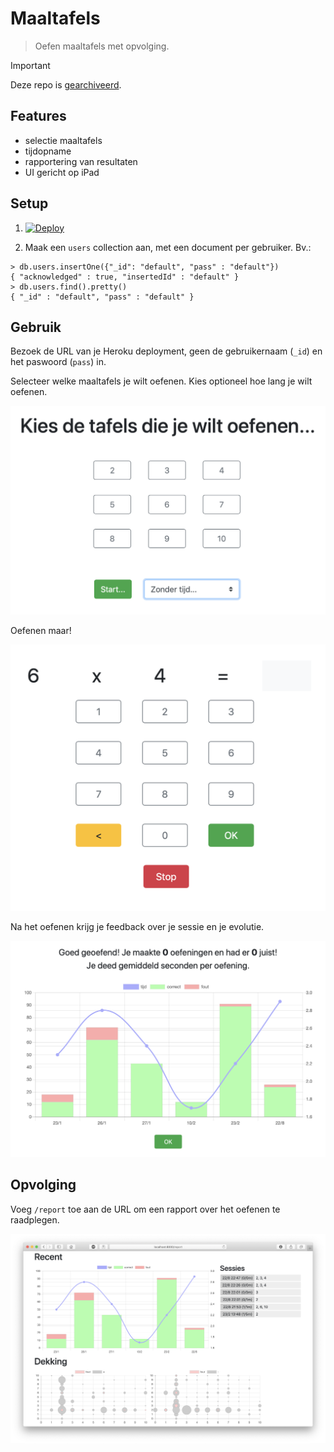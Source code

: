 # Maaltafels

> Oefen maaltafels met opvolging.

> [!IMPORTANT]  
> Deze repo is [gearchiveerd](https://docs.github.com/en/repositories/archiving-a-github-repository/archiving-repositories#).

## Features

- selectie maaltafels
- tijdopname
- rapportering van resultaten
- UI gericht op iPad

## Setup

1. [![Deploy](https://www.herokucdn.com/deploy/button.svg)](https://heroku.com/deploy)

2. Maak een `users` collection aan, met een document per gebruiker. Bv.:

```mongo
> db.users.insertOne({"_id": "default", "pass" : "default"})
{ "acknowledged" : true, "insertedId" : "default" }
> db.users.find().pretty()
{ "_id" : "default", "pass" : "default" }
```

## Gebruik

Bezoek de URL van je Heroku deployment, geen de gebruikernaam (`_id`) en het paswoord (`pass`) in.

Selecteer welke maaltafels je wilt oefenen. Kies optioneel hoe lang je wilt oefenen.

![selectie](selectie.png)

Oefenen maar!

![oefenen](oefenen.png)

Na het oefenen krijg je feedback over je sessie en je evolutie.

![feedback](feedback.png)

## Opvolging

Voeg `/report` toe aan de URL om een rapport over het oefenen te raadplegen.

![report](report.png)
